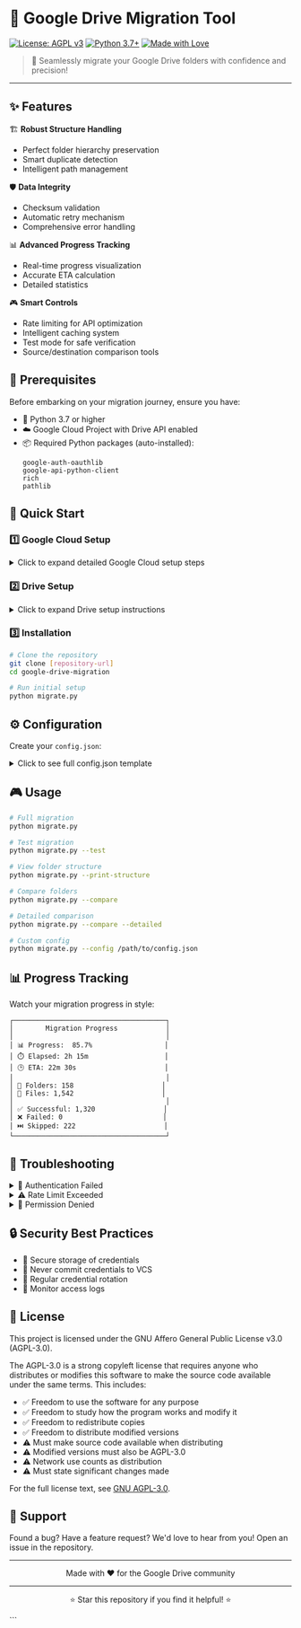 # 🚀 Google Drive Migration Tool

[![License: AGPL v3](https://img.shields.io/badge/License-AGPL%20v3-blue.svg)](https://www.gnu.org/licenses/agpl-3.0)
[![Python 3.7+](https://img.shields.io/badge/python-3.7+-blue.svg)](https://www.python.org/downloads/)
[![Made with Love](https://img.shields.io/badge/Made%20with-♥-red.svg)](https://github.com/yourusername)

> 🔄 Seamlessly migrate your Google Drive folders with confidence and precision!

---

## ✨ Features

🏗️ **Robust Structure Handling**
- Perfect folder hierarchy preservation
- Smart duplicate detection
- Intelligent path management

🛡️ **Data Integrity**
- Checksum validation
- Automatic retry mechanism
- Comprehensive error handling

📊 **Advanced Progress Tracking**
- Real-time progress visualization
- Accurate ETA calculation
- Detailed statistics

🎮 **Smart Controls**
- Rate limiting for API optimization
- Intelligent caching system
- Test mode for safe verification
- Source/destination comparison tools

## 🎯 Prerequisites

Before embarking on your migration journey, ensure you have:

- 🐍 Python 3.7 or higher
- ☁️ Google Cloud Project with Drive API enabled
- 📦 Required Python packages (auto-installed):
  ```
  google-auth-oauthlib
  google-api-python-client
  rich
  pathlib
  ```

## 🚀 Quick Start

### 1️⃣ Google Cloud Setup

<details>
<summary>Click to expand detailed Google Cloud setup steps</summary>

#### Create Your Project 🏗️
1. Navigate to [Google Cloud Console](https://console.cloud.google.com/)
2. Click the project dropdown → "New Project"
3. Name your project → "Create"

#### Enable Drive API 🔌
1. Open side menu → "APIs & Services" → "Library"
2. Search for "Google Drive API"
3. Click "Enable" button

#### Setup OAuth 🔑
1. Go to "APIs & Services" → "Credentials"
2. Click "Create Credentials" → "OAuth client ID"
3. Select "Desktop app"
4. Name your OAuth client
5. Download the credentials as `credentials.json`

</details>

### 2️⃣ Drive Setup

<details>
<summary>Click to expand Drive setup instructions</summary>

#### Locate Your Folders 📁
1. Navigate to your source folder in Google Drive
2. Copy the folder ID from the URL:
   ```
   drive.google.com/drive/folders/[THIS-IS-YOUR-FOLDER-ID]
   ```
3. Repeat for destination folder

</details>

### 3️⃣ Installation

```bash
# Clone the repository
git clone [repository-url]
cd google-drive-migration

# Run initial setup
python migrate.py
```

## ⚙️ Configuration

Create your `config.json`:

<details>
<summary>Click to see full config.json template</summary>

```json
{
    "credentials": {
        "client_secrets_path": "./credentials.json",
        "token_path": "./token.json"
    },
    "logging": {
        "log_directory": "./logs",
        "log_level": "DEBUG",
        "log_format": "%(asctime)s - %(levelname)s - %(message)s",
        "max_log_size_mb": 10,
        "backup_count": 5
    },
    "source": {
        "folder_id": "YOUR_SOURCE_FOLDER_ID",
        "test_folder_name": "TestPath"
    },
    "destination": {
        "folder_id": "YOUR_DESTINATION_FOLDER_ID",
        "preserve_dates": true,
        "preserve_sharing": false
    },
    "migration": {
        "max_retries": 3,
        "retry_delay_seconds": 5,
        "validate_checksums": true,
        "timeout_seconds": 300,
        "batch_size": 100,
        "auto_fix_missing": true,
        "final_validation": true
    },
    "test_settings": {
        "print_folder_structure": true,
        "max_test_files": 10,
        "size_threshold_gb": 160
    },
    "performance": {
        "user_rate_limit": 12000,
        "user_time_window": 60
    }
}
```

</details>

## 🎮 Usage

```bash
# Full migration
python migrate.py

# Test migration
python migrate.py --test

# View folder structure
python migrate.py --print-structure

# Compare folders
python migrate.py --compare

# Detailed comparison
python migrate.py --compare --detailed

# Custom config
python migrate.py --config /path/to/config.json
```

## 📊 Progress Tracking

Watch your migration progress in style:
```
┌──────────────────────────────────────┐
│        Migration Progress            │
│                                      │
│ 📊 Progress:  85.7%                  │
│ ⏱️ Elapsed: 2h 15m                   │
│ 🕒 ETA: 22m 30s                      │
│                                      │
│ 📁 Folders: 158                      │
│ 📄 Files: 1,542                      │
│                                      │
│ ✅ Successful: 1,320                 │
│ ❌ Failed: 0                         │
│ ⏭️ Skipped: 222                      │
└──────────────────────────────────────┘
```

## 🔧 Troubleshooting

<details>
<summary>🚫 Authentication Failed</summary>

- ✓ Check credentials.json location
- ✓ Verify Drive API is enabled
- ✓ Try deleting token.json and reauthenticating
</details>

<details>
<summary>⚠️ Rate Limit Exceeded</summary>

- ✓ Adjust config.json rate limits
- ✓ Increase retry delay
- ✓ Check API quotas
</details>

<details>
<summary>🚫 Permission Denied</summary>

- ✓ Verify folder access
- ✓ Check account permissions
- ✓ Confirm OAuth scopes
</details>

## 🔒 Security Best Practices

- 🔑 Secure storage of credentials
- 🚫 Never commit credentials to VCS
- 🔄 Regular credential rotation
- 👀 Monitor access logs

## 📜 License

This project is licensed under the GNU Affero General Public License v3.0 (AGPL-3.0).

The AGPL-3.0 is a strong copyleft license that requires anyone who distributes or modifies this software to make the source code available under the same terms. This includes:

- ✅ Freedom to use the software for any purpose
- ✅ Freedom to study how the program works and modify it
- ✅ Freedom to redistribute copies
- ✅ Freedom to distribute modified versions
- ⚠️ Must make source code available when distributing
- ⚠️ Modified versions must also be AGPL-3.0
- ⚠️ Network use counts as distribution
- ⚠️ Must state significant changes made

For the full license text, see [GNU AGPL-3.0](https://www.gnu.org/licenses/agpl-3.0.txt).

## 💝 Support

Found a bug? Have a feature request? We'd love to hear from you! Open an issue in the repository.

---

<p align="center">
Made with ❤️ for the Google Drive community
</p>

---

<p align="center">
⭐ Star this repository if you find it helpful! ⭐
</p>
```
